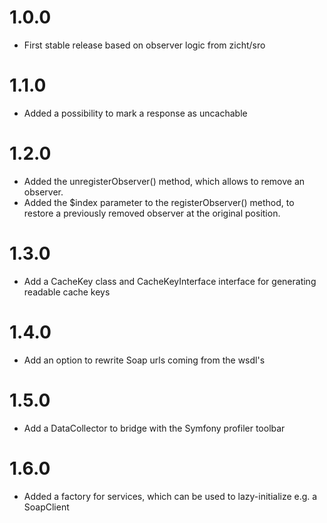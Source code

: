 # 1.0.0 #
- First stable release based on observer logic from zicht/sro

# 1.1.0 #
- Added a possibility to mark a response as uncachable 

# 1.2.0 #
- Added the unregisterObserver() method, which allows to remove an observer.
- Added the $index parameter to the registerObserver() method, to restore a previously removed observer at the original position.

# 1.3.0 #
- Add a CacheKey class and CacheKeyInterface interface for generating readable cache keys

# 1.4.0 #
- Add an option to rewrite Soap urls coming from the wsdl's

# 1.5.0 #
- Add a DataCollector to bridge with the Symfony profiler toolbar

# 1.6.0 #
- Added a factory for services, which can be used to lazy-initialize e.g. a SoapClient
